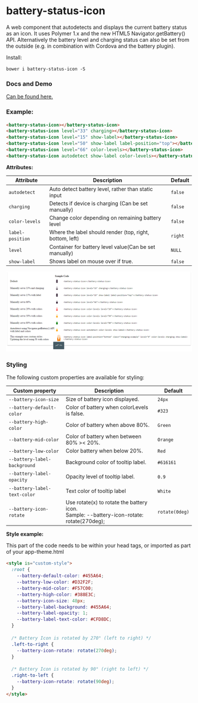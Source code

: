 # battery-status-icon
A web component that autodetects and displays the current battery status as an icon. It uses Polymer 1.x and the new HTML5 Navigator.getBattery() API. Alternatively the battery level and charging status can also be set from the outside (e.g. in combination with Cordova and the battery plugin).

Install:
```
bower i battery-status-icon -S
```
### Docs and Demo
[Can be found here.](http://protoss78.github.io/battery-status-icon/components/battery-status-icon/)

### Example:

```html
<battery-status-icon></battery-status-icon>
<battery-status-icon level="33" charging></battery-status-icon>
<battery-status-icon level="15" show-label></battery-status-icon>
<battery-status-icon level="50" show-label label-position="top"></battery-status-icon>
<battery-status-icon level="66" color-levels></battery-status-icon>
<battery-status-icon autodetect show-label color-levels></battery-status-icon>
```

__Attributes:__

Attribute | Description | Default
  ----------------|-------------|----------
  `autodetect` | Auto detect battery level, rather than static input | `false`
  `charging` | Detects if device is charging (Can be set manually) | `false`
  `color-levels` | Change color depending on remaining battery level | `false`
  `label-position` | Where the label should render (top, right, bottom, left) | `right`
  `level` | Container for battery level value(Can be set manually) | `NULL`
  `show-label` | Shows label on mouse over if true. | `false`

![Preview](https://raw.githubusercontent.com/Protoss78/battery-status-icon/master/preview.png)

### Styling
    
  The following custom properties are available for styling:
  
  Custom property | Description | Default
  ----------------|-------------|----------
  `--battery-icon-size` | Size of battery icon displayed. | `24px`
  `--battery-default-color` | Color of battery when colorLevels is false. | `#323`
  `--battery-high-color` | Color of battery when above 80%. | `Green`
  `--battery-mid-color` | Color of battery when between 80% >< 20%. | `Orange`
  `--battery-low-color` | Color battery when below 20%. | `Red`
  `--battery-label-background` | Background color of tooltip label. | `#616161`
  `--battery-label-opacity` | Opacity level of tooltip label. | `0.9`
  `--battery-label-text-color` | Text color of tooltip label | `White`
  `--battery-icon-rotate` | Use rotate(x) to rotate the battery icon.<br>Sample: --battery-icon-rotate: rotate(270deg); | `rotate(0deg)`
  
  __Style example:__
  
  This part of the code needs to be within your head tags, or imported as part of your app-theme.html
  
  ```html
  <style is="custom-style">
    :root {
      --battery-default-color: #455A64;
      --battery-low-color: #D32F2F;
      --battery-mid-color: #F57C00;
      --battery-high-color: #388E3C;
      --battery-icon-size: 48px;
      --battery-label-background: #455A64;
      --battery-label-opacity: 1;
      --battery-label-text-color: #CFD8DC;
    }
    
    /* Battery Icon is rotated by 270° (left to right) */
    .left-to-right {
      --battery-icon-rotate: rotate(270deg);
    }
    
    /* Battery Icon is rotated by 90° (right to left) */
    .right-to-left {
      --battery-icon-rotate: rotate(90deg);
    }
  </style>
```
